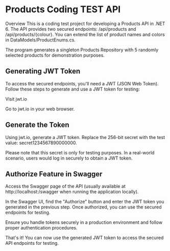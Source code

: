 # Products Coding TEST API 
Overview
This is a coding test project for developing a Products API in .NET 6. The API provides two secured endpoints: /api/products and /api/products/{colour}. You can extend the list of product names and colors in DataModels/ProductEnums.cs.

The program generates a singleton Products Repository with 5 randomly selected products for demonstration purposes.

## Generating JWT Token
To access the secured endpoints, you'll need a JWT (JSON Web Token). Follow these steps to generate and use a JWT token for testing:

Visit jwt.io

Go to jwt.io in your web browser.

## Generate the Token

Using jwt.io, generate a JWT token. Replace the 256-bit secret with the test value: secret1234567890000000.

Please note that this secret is only for testing purposes. In a real-world scenario, users would log in securely to obtain a JWT token.

## Authorize Feature in Swagger

Access the Swagger page of the API (usually available at http://localhost:<port>/swagger when running the application locally).

In the Swagger UI, find the "Authorize" button and enter the JWT token you generated in the previous step. Once authorized, you can use the secured endpoints for testing.

Ensure you handle tokens securely in a production environment and follow proper authentication procedures.

That's it! You can now use the generated JWT token to access the secured API endpoints for testing.
